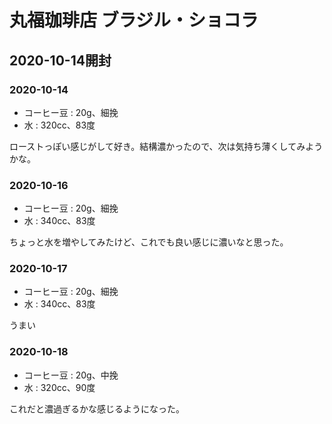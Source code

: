 # 丸福珈琲店 ブラジル・ショコラ

## 2020-10-14開封

### 2020-10-14

- コーヒー豆 : 20g、細挽
- 水 : 320cc、83度

ローストっぽい感じがして好き。結構濃かったので、次は気持ち薄くしてみようかな。

### 2020-10-16

- コーヒー豆 : 20g、細挽
- 水 : 340cc、83度

ちょっと水を増やしてみたけど、これでも良い感じに濃いなと思った。

### 2020-10-17

- コーヒー豆 : 20g、細挽
- 水 : 340cc、83度

うまい

### 2020-10-18

- コーヒー豆 : 20g、中挽
- 水 : 320cc、90度

これだと濃過ぎるかな感じるようになった。
